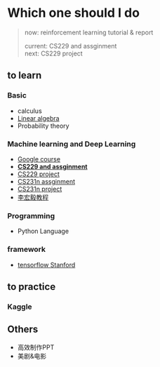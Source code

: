 # Which one should I do

> now:      reinforcement learning tutorial & report
> 
> current:  CS229 and assginment\
> next:     CS229 project


## to learn

### Basic

- calculus
- [Linear algebra](http://web.mit.edu/18.06/www/)
- Probability theory

### Machine learning and Deep Learning

- [Google course](https://developers.google.cn/machine-learning/crash-course/)
- [**CS229 and assginment**](http://cs229.stanford.edu/ )
- [CS229 project](http://cs229.stanford.edu/projects.html)
- [CS231n assginment](http://cs231.stanford.edu/)
- [CS231n project](http://cs231n.stanford.edu/project.html)
- [李宏毅教程](https://www.bilibili.com/video/av10590361/)

### Programming

- Python Language

### framework

- [tensorflow Stanford](http://web.stanford.edu/class/cs20si/index.html)

## to practice

### Kaggle

## Others

- 高效制作PPT
- 美剧&电影
